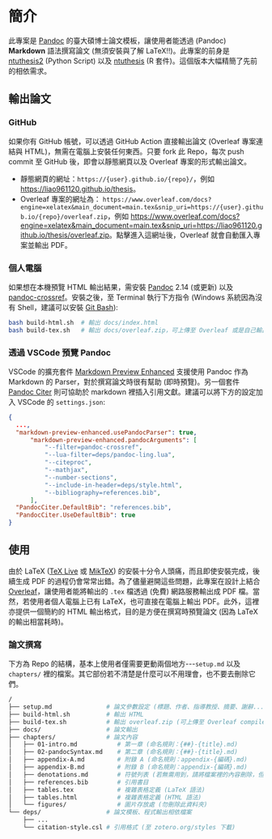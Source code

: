 簡介
========================

此專案是 [Pandoc](https://github.com/jgm/pandoc) 的臺大碩博士論文模板，讓使用者能透過 (Pandoc) **Markdown** 語法撰寫論文 (無須安裝與了解 LaTeX!!)。此專案的前身是 [ntuthesis2](https://github.com/liao961120/ntuthesis2) (Python Script) 以及 [ntuthesis](https://github.com/liao961120/ntuthesis) (R 套件)。這個版本大幅精簡了先前的相依需求。


輸出論文
------------------

### GitHub

如果你有 GitHub 帳號，可以透過 GitHub Action 直接輸出論文 (Overleaf 專案連結與 HTML)，無需在電腦上安裝任何東西。只要 fork 此 Repo，每次 push commit 至 GitHub 後，即會以靜態網頁以及 Overleaf 專案的形式輸出論文。

- 靜態網頁的網址：`https://{user}.github.io/{repo}/`，例如 <https://liao961120.github.io/thesis>。
- Overleaf 專案的網址為： `https://www.overleaf.com/docs?engine=xelatex&main_document=main.tex&snip_uri=https://{user}.github.io/{repo}/overleaf.zip`，例如 <https://www.overleaf.com/docs?engine=xelatex&main_document=main.tex&snip_uri=https://liao961120.github.io/thesis/overleaf.zip>。點擊進入這網址後，Overleaf 就會自動匯入專案並輸出 PDF。


### 個人電腦

如果想在本機預覽 HTML 輸出結果，需安裝 [Pandoc](https://github.com/jgm/pandoc/releases) 2.14 (或更新) 以及 [pandoc-crossref](https://github.com/lierdakil/pandoc-crossref/releases)。安裝之後，至 Terminal 執行下方指令 (Windows 系統因為沒有 Shell，建議可以安裝 [Git Bash](https://gitforwindows.org)):

```bash
bash build-html.sh  # 輸出 docs/index.html
bash build-tex.sh   # 輸出 docs/overleaf.zip，可上傳至 Overleaf 或是自己輸出成 PDF
```

### 透過 VSCode 預覽 Pandoc

VSCode 的擴充套件 [Markdown Preview Enhanced](https://marketplace.visualstudio.com/items?itemName=shd101wyy.markdown-preview-enhanced) 支援使用 Pandoc 作為 Markdown 的 Parser，對於撰寫論文時很有幫助 (即時預覽)。另一個套件 [Pandoc Citer](https://marketplace.visualstudio.com/items?itemName=notZaki.pandocciter) 則可協助於 markdown 裡插入引用文獻。建議可以將下方的設定加入 VSCode 的 `settings.json`:

```json
{
  ...,
  "markdown-preview-enhanced.usePandocParser": true,
      "markdown-preview-enhanced.pandocArguments": [
          "--filter=pandoc-crossref",
          "--lua-filter=deps/pandoc-ling.lua",
          "--citeproc",
          "--mathjax",
          "--number-sections",
          "--include-in-header=deps/style.html",
          "--bibliography=references.bib",
      ],
  "PandocCiter.DefaultBib": "references.bib",
  "PandocCiter.UseDefaultBib": true
}
```

使用
------------------

由於 LaTeX ([TeX Live](https://www.tug.org/texlive) 或 [MikTeX](https://miktex.org)) 的安裝十分令人頭痛，而且即使安裝完成，後續生成 PDF 的過程仍會常常出錯。為了儘量避開這些問題，此專案在設計上結合 [Overleaf](https://www.overleaf.com)，讓使用者能將輸出的 `.tex` 檔透過 (免費) 網路服務輸出成 PDF 檔。當然，若使用者個人電腦上已有 LaTeX，也可直接在電腦上輸出 PDF。此外，這裡亦提供一個簡約的 HTML 輸出格式，目的是方便在撰寫時預覽論文 (因為 LaTeX 的輸出相當耗時)。


### 論文撰寫

下方為 Repo 的結構，基本上使用者僅需要更動兩個地方---`setup.md` 以及 `chapters/` 裡的檔案。其它部份若不清楚是什麼可以不用理會，也不要去刪除它們。

```bash
/
├── setup.md               # 論文參數設定 (標題、作者、指導教授、摘要、謝辭...)
├── build-html.sh          # 輸出 HTML
├── build-tex.sh           # 輸出 overleaf.zip (可上傳至 Overleaf compile)
├── docs/                  # 論文輸出
├── chapters/              # 論文內容
│   ├── 01-intro.md           # 第一章 (命名規則：{##}-{title}.md)
│   ├── 02-pandocSyntax.md    # 第二章 (命名規則：{##}-{title}.md)
│   ├── appendix-A.md         # 附錄 A (命名規則：appendix-{編碼}.md)
│   ├── appendix-B.md         # 附錄 B (命名規則：appendix-{編碼}.md)
│   ├── denotations.md        # 符號列表 (若無需用到，請將檔案裡的內容刪除，但勿刪除此檔案)
│   ├── references.bib        # 引用書目
│   ├── tables.tex            # 複雜表格定義 (LaTeX 語法)
│   ├── tables.html           # 複雜表格定義 (HTML 語法)
│   └── figures/              # 圖片存放處 (勿刪除此資料夾)
└── deps/                  # 論文模板、程式輸出相依檔案
    ├── ...
    └── citation-style.csl # 引用格式 (至 zotero.org/styles 下載)
```
